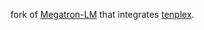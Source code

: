 fork of [Megatron-LM](https://github.com/NVIDIA/Megatron-LM) that integrates [tenplex](http://github.com/kungfu-team/tenplex).
